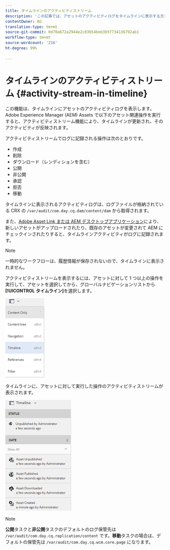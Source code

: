 ```yaml
---
title: タイムラインのアクティビティストリーム
description: 'この記事では、アセットのアクティビティログをタイムラインに表示する方法について説明します。 '
contentOwner: AG
translation-type: tm+mt
source-git-commit: 0d70a672a2944e2c03b54beb3b5f734136792ab1
workflow-type: tm+mt
source-wordcount: '216'
ht-degree: 99%

---
```



# タイムラインのアクティビティストリーム {#activity-stream-in-timeline}

この機能は、タイムラインにアセットのアクティビティログを表示します。Adobe Experience Manager (AEM) Assets で以下のアセット関連操作を実行すると、アクティビティストリーム機能により、タイムラインが更新され、そのアクティビティが反映されます。

アクティビティストリームでログに記録される操作は次のとおりです。

* 作成
* 削除
* ダウンロード（レンディションを含む）
* 公開
* 非公開
* 承認
* 拒否
* 移動

タイムラインに表示されるアクティビティログは、ログファイルが格納されている CRX の `/var/audit/com.day.cq.dam/content/dam` から取得されます。

また、[Adobe Asset Link](https://helpx.adobe.com/jp/enterprise/using/manage-assets-using-adobe-asset-link.html)[ または AEM デスクトップアプリケーション](https://docs.adobe.com/content/help/ja-JP/experience-manager-desktop-app/using/introduction.html)により、新しいアセットがアップロードされたり、既存のアセットが変更されて AEM にチェックインされたりすると、タイムラインアクティビティがログに記録されます。

>[!NOTE]
>
>一時的なワークフローは、履歴情報が保存されないので、タイムラインに表示されません。

アクティビティストリームを表示するには、アセットに対して 1 つ以上の操作を実行して、アセットを選択してから、グローバルナビゲーションリストから&#x200B;**[!UICONTROL タイムライン]**&#x200B;を選択します。

![timeline-3](assets/timeline-3.png)

タイムラインに、アセットに対して実行した操作のアクティビティストリームが表示されます。

![アクティビティ_ストリーム](assets/activity_stream.png)

>[!NOTE]
>
>**公開**&#x200B;タスクと&#x200B;**非公開**&#x200B;タスクのデフォルトのログ保管先は `/var/audit/com.day.cq.replication/content` です。**移動**&#x200B;タスクの場合は、デフォルトの保管先は `/var/audit/com.day.cq.wcm.core.page` になります。
